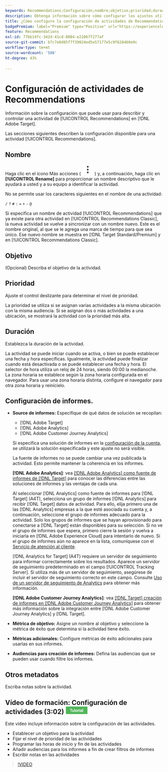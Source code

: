 ```yaml
---
keywords: Recommendations;Configuración;nombre;objetivo;prioridad;duración;configuración de informes;otros metadatos
description: Obtenga información sobre cómo configurar los ajustes utilizados para describir y controlar una actividad de Recommendations en Adobe Target.
title: ¿Cómo configuro la configuración de actividades de Recommendations?
badgePremium: label="Premium" type="Positive" url="https://experienceleague.adobe.com/docs/target/using/introduction/intro.html?lang=es#premium newtab=true" tooltip="Consulte qué se incluye en Target Premium."
feature: Recommendations
exl-id: 77bb14fc-342d-41cd-8084-e21067f277af
source-git-commit: b7c7e8d85f7f39024ed5e57177e5c9f628460e9c
workflow-type: tm+mt
source-wordcount: '588'
ht-degree: 43%

---
```


# Configuración de actividades de Recommendations

Información sobre la configuración que puede usar para describir y controlar una actividad de [!UICONTROL Recommendations] en [!DNL Adobe Target].

Las secciones siguientes describen la configuración disponible para una actividad [!UICONTROL Recommendations].

## Nombre

Haga clic en el icono Más acciones ( ![icono Más acciones](/help/main/assets/icons/MoreSmallListVert.svg) ) y, a continuación, haga clic en **[!UICONTROL Rename]** para proporcionar un nombre descriptivo que le ayudará a usted y a su equipo a identificar la actividad.

No se permite usar los caracteres siguientes en el nombre de una actividad:

`/`
`?`
`#`
`:`
`=`
`+`
`-`
`@`

Si especifica un nombre de actividad [!UICONTROL Recommendations] que ya existe para otra actividad en [!UICONTROL Recommendations Classic], la nueva actividad se vuelve a sincronizar con un nombre nuevo. Este es el nombre original, al que se le agrega una marca de tiempo para que sea único. Ese nuevo nombre se muestra en [!DNL Target Standard/Premium] y en [!UICONTROL Recommendations Classic].

## Objetivo

(Opcional) Describa el objetivo de la actividad.

## Prioridad

Ajuste el control deslizante para determinar el nivel de prioridad.

La prioridad se utiliza si se asignan varias actividades a la misma ubicación con la misma audiencia. Si se asignan dos o más actividades a una ubicación, se mostrará la actividad con la prioridad más alta.

## Duración

Establezca la duración de la actividad.

La actividad se puede iniciar cuando se activa, o bien se puede establecer una fecha y hora específicas. Igualmente, la actividad puede finalizar cuando está desactivada o se puede establecer una fecha y hora. El selector de hora utiliza un reloj de 24 horas, siendo 00:00 la medianoche. La zona horaria se establece según la zona horaria configurada en el navegador. Para usar una zona horaria distinta, configure el navegador para otra zona horaria y reinícielo.

## Configuración de informes. 

* **Source de informes:** Especifique de qué datos de solución se recopilan:

   * [!DNL Adobe Target]
   * [!DNL Adobe Analytics]
   * [!DNL Adobe Customer Journey Analytics]

  Si especifica una solución de informes en la [configuración de la cuenta](/help/main/administrating-target/reporting.md), se utilizará la solución especificada y este ajuste no será visible.

  La fuente de informes no se puede cambiar una vez publicada la actividad. Esto permite mantener la coherencia en los informes.

  **[!DNL Adobe Analytics]**: vea [[!DNL Adobe Analytics] como fuente de informes de [!DNL Target]](/help/main/c-integrating-target-with-mac/a4t/a4t.md) para conocer las diferencias entre las soluciones de informes y las ventajas de cada una.

  Al seleccionar [!DNL Analytics] como fuente de informes para [!DNL Target] (A4T), selecciona un grupo de informes [!DNL Analytics] para recibir [!DNL Target] datos de actividad. Para ello, elija primero una de las [!DNL Analytics] empresas a la que esté asociada su cuenta y, a continuación, seleccione el grupo de informes adecuado para la actividad. Solo los grupos de informes que se hayan aprovisionado para conectarse a [!DNL Target] están disponibles para su selección. Si no ve el grupo de informes que espera, primero cierre la sesión y vuelva a iniciarla en [!DNL Adobe Experience Cloud] para intentarlo de nuevo. Si el grupo de informes aún no aparece en la lista, comuníquese con el [Servicio de atención al cliente](/help/main/cmp-resources-and-contact-information.md#reference_ACA3391A00EF467B87930A450050077C).

  [!DNL Analytics for Target] (A4T) requiere un servidor de seguimiento para informar correctamente sobre los resultados. Aparece un servidor de seguimiento predeterminado en el campo [!UICONTROL Tracking Server]. Si utiliza más de un servidor de seguimiento, asegúrese de incluir el servidor de seguimiento correcto en este campo. Consulte [Uso de un servidor de seguimiento de Analytics](/help/main/c-integrating-target-with-mac/a4t/analytics-tracking-server.md#task_72077BA7E93C4A65A715A18F32228823) para obtener más información.

  **[!DNL Adobe Customer Journey Analytics]**: vea [[!DNL Target] creación de informes en [!DNL Adobe Customer Journey Analytics]](/help/main/c-integrating-target-with-mac/cja/target-reporting-in-cja.md) para obtener más información sobre la integración entre [!DNL Adobe Customer Journey Analytics] y [!DNL Target].

* **Métrica de objetivo:** Asigne un nombre al objetivo y seleccione la métrica de éxito que determina si la actividad tiene éxito.
* **Métricas adicionales:** Configure métricas de éxito adicionales para usarlas en sus informes.
* **Audiencias para creación de informes:** Defina las audiencias que se pueden usar cuando filtre los informes.

## Otros metadatos

Escriba notas sobre la actividad.

## Vídeo de formación: Configuración de actividades (3:02) ![Distintivo de tutorial](/help/main/assets/tutorial.png)

Este vídeo incluye información sobre la configuración de las actividades.

* Establecer un objetivo para la actividad
* Fijar el nivel de prioridad de las actividades
* Programar las horas de inicio y fin de las actividades
* Añadir audiencias para los informes a fin de crear filtros de informes
* Escribir notas en las actividades

>[!VIDEO](https://video.tv.adobe.com/v/17381)
